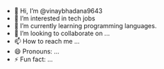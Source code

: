 - 👋 Hi, I’m @vinaybhadana9643
- 👀 I’m interested in tech jobs
- 🌱 I’m currently learning programming languages.
- 💞️ I’m looking to collaborate on ...
- 📫 How to reach me ...
- 😄 Pronouns: ...
- ⚡ Fun fact: ...

<!---
vinaybhadana9643/vinaybhadana9643 is a ✨ special ✨ repository because its `README.md` (this file) appears on your GitHub profile.
You can click the Preview link to take a look at your changes.
--->
